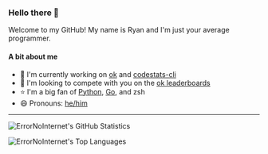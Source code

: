 ### Hello there 👋
Welcome to my GitHub! My name is Ryan and I'm just your average programmer.

#### A bit about me
- 🔭 I'm currently working on [ok](https://github.com/ErrorNoInternet/ok) and [codestats-cli](https://github.com/ErrorNoInternet/codestats-cli)
- 🤝 I'm looking to compete with you on the [ok leaderboards](https://github.com/ErrorNoInternet/ok)
- ⭐ I'm a big fan of [Python](https://python.org), [Go](https://golang.org), and zsh
- 😄 Pronouns: [he/him](https://pronoun.is/he)

---------------

![ErrorNoInternet's GitHub Statistics](https://github-readme-stats.vercel.app/api?username=ErrorNoInternet&show_icons=true&title_color=adadad&icon_color=adadad&text_color=adadad&bg_color=333333&include_all_commits=true)

![ErrorNoInternet's Top Languages](https://github-readme-stats.vercel.app/api/top-langs/?username=ErrorNoInternet&hide=makefile&title_color=adadad&icon_color=adadad&text_color=adadad&bg_color=333333&layout=compact)
